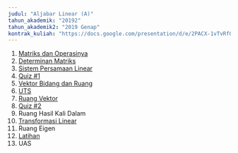 ```yaml
---
judul: "Aljabar Linear (A)"
tahun_akademik: "20192"
tahun_akademik2: "2019 Genap"
kontrak_kuliah: "https://docs.google.com/presentation/d/e/2PACX-1vTvRfQpO0CLiJnZFEwohEC-4L0WOMCS3nfhgQL6zfWQjLRbO86qEcw0EKwv8bUzp3UVEbGAYI1iMhFz/pub?start=false&loop=false&delayms=3000"
---
```


1. [Matriks dan Operasinya](https://docs.google.com/presentation/d/e/2PACX-1vRasOfAZAG9XDFa3SjITgjxYYH8OuWb0toCETFSr-EMmIi7KavPLt732TjjeUE1AhtXRlNxQNQxjcRq/pub?start=false&loop=false&delayms=3000)
2. [Determinan Matriks](https://docs.google.com/presentation/d/e/2PACX-1vT_fopmhEmCmgiBNsonj0yG_oqEu9_vA8YEtSggUdfPv3RY2KxnNEN7u6nN58abdkDk36zqo3myaXXd/pub?start=false&loop=false&delayms=3000)
3. [Sistem Persamaan Linear](https://docs.google.com/presentation/d/e/2PACX-1vQKyEHRxi9-pVquw1tS9TqmLxl-L4-Q1KB2c7I9hDEK5BOQaaGHws_3qNbDRFhRCwFooP5vQ7hTj2zX/pub?start=false&loop=false&delayms=3000)
4. [Quiz #1](https://docs.google.com/forms/d/e/1FAIpQLSenu24vrqJupFfIFwYwL_J-75IbulhQpEguvxTsMXJRcInKqQ/viewform?usp=sf_link)
5. [Vektor Bidang dan Ruang](https://docs.google.com/presentation/d/e/2PACX-1vRmdEgB8Fml59ebMLnsu14D7LTDfQtpG6wTFL_Yuej67FHDyX5T_kxCisDu5nuadruLwJ4fJKY6sPU8/pub?start=false&loop=false&delayms=3000)
6. [UTS](https://docs.google.com/forms/d/e/1FAIpQLSfzMZe4uoSK8J8GSslIfyRm8_pCCOqEcMZFC65523oMLID7mw/viewform?usp=sf_link)
7. [Ruang Vektor](https://docs.google.com/presentation/d/e/2PACX-1vSVjCQ4qjTp8BYySOQJJJA723UwEsjzHBuDlo2656LXrVI0KFvup_lidluurMw_VLjcJ4twytdorFbw/pub?start=false&loop=false&delayms=3000)
8. [Quiz #2](https://docs.google.com/forms/d/e/1FAIpQLScHXkTLR9XIYSHCRzUioQ8nYZlJj2WJArlV_2u5R-nWLRcQSg/viewform?usp=sf_link)
9. Ruang Hasil Kali Dalam
10. [Transformasi Linear](https://docs.google.com/presentation/d/e/2PACX-1vRZLPJOCAEiDZLrvhrdD6ZsziBqGV_Yf5GSe8xRtZ2Bp5CL-UzMbBaTD70Yuta5-4pXvLUoOoHoXJZd/pub?start=false&loop=false&delayms=3000)
11. Ruang Eigen
12. [Latihan](https://docs.google.com/presentation/d/e/2PACX-1vR0H4ZxAG7nxN0Bzq8O5oIRycIvoPiHJWY2FdcR1ElEF8TLYCN9qSFV5CshPSYNOHhqA0uXKlql3uly/pub?start=false&loop=false&delayms=3000)
13. UAS
